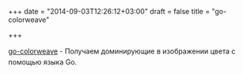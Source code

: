 +++
date = "2014-09-03T12:26:12+03:00"
draft = false
title = "go-colorweave"

+++

<p><a href="https://github.com/jyotiska/go-colorweave">go-colorweave</a>&nbsp;- Получаем доминирующие&nbsp;<span style="line-height: 1.6em;">в изображении</span><span style="line-height: 1.6em;">&nbsp;цвета с помощью языка Go.</span></p>

